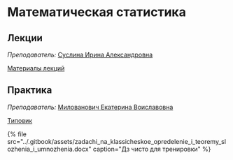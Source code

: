# Математическая статистика

## Лекции

_Преподаватель:_  [Суслина Ирина Александровна](https://isu.ifmo.ru/pls/apex/f?p=2143:PERSON:107330050091725::NO:RP:PID:100638)

[Материалы лекций](https://drive.google.com/drive/folders/1L_wL7ekXpYkiEpNjtRFRp9TZlOTum6Be)

## Практика

_Преподаватель:_  [Милованович Екатерина Воиславовна](https://isu.ifmo.ru/pls/apex/f?p=2143:PERSON:107330050091725::NO:RP:PID:106026)  
  
[Типовик](https://drive.google.com/drive/folders/1L_wL7ekXpYkiEpNjtRFRp9TZlOTum6Be)

{% file src="../.gitbook/assets/zadachi\_na\_klassicheskoe\_opredelenie\_i\_teoremy\_slozhenia\_i\_umnozhenia.docx" caption="Дз чисто для тренировки" %}



